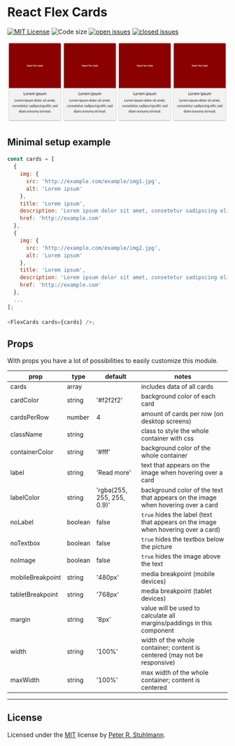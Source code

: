 # React Flex Cards

[![MIT License](https://img.shields.io/github/license/peter-stuhlmann/ReactFlexCards.svg)](https://github.com/peter-stuhlmann/ReactFlexCards/blob/master/LICENSE)
![Code size](https://img.shields.io/github/languages/code-size/peter-stuhlmann/ReactFlexCards.svg)
[![open issues](https://img.shields.io/github/issues/peter-stuhlmann/ReactFlexCards.svg)](https://github.com/peter-stuhlmann/ReactFlexCards/issues?q=is%3Aopen+is%3Aissue)
[![closed issues](https://img.shields.io/github/issues-closed/peter-stuhlmann/ReactFlexCards.svg)](https://github.com/peter-stuhlmann/ReactFlexCards/issues?q=is%3Aissue+is%3Aclosed)

![Demo Screenshot](./demo-screenshot.png)

## Minimal setup example

```javascript
const cards = [
  {
    img: {
      src: 'http://example.com/example/img1.jpg',
      alt: 'Lorem ipsum'
    },
    title: 'Lorem ipsum',
    description: 'Lorem ipsum dolor sit amet, consetetur sadipscing elitr.',
    href: 'http://example.com'
  },
  {
    img: {
      src: 'http://example.com/example/img2.jpg',
      alt: 'Lorem ipsum'
    },
    title: 'Lorem ipsum',
    description: 'Lorem ipsum dolor sit amet, consetetur sadipscing elitr.',
    href: 'http://example.com'
  },
  ...
];

<FlexCards cards={cards} />;
```

## Props

With props you have a lot of possibilities to easily customize this module.

| prop             | type    | default                    | notes                                                                             |
| ---------------- | ------- | -------------------------- | --------------------------------------------------------------------------------- |
| cards            | array   |                            | includes data of all cards                                                        |
| cardColor        | string  | '#f2f2f2'                  | background color of each card                                                     |
| cardsPerRow      | number  | 4                          | amount of cards per row (on desktop screens)                                      |
| className        | string  |                            | class to style the whole container with css                                       |
| containerColor   | string  | '#fff'                     | background color of the whole container                                           |
| label            | string  | 'Read more'                | text that appears on the image when hovering over a card                          |
| labelColor       | string  | 'rgba(255, 255, 255, 0.9)' | background color of the text that appears on the image when hovering over a card  |
| noLabel          | boolean | false                      | `true` hides the label (text that appears on the image when hovering over a card) |
| noTextbox        | boolean | false                      | `true` hides the textbox below the picture                                        |
| noImage          | boolean | false                      | `true` hides the image above the text                                             |
| mobileBreakpoint | string  | '480px'                    | media breakpoint (mobile devices)                                                 |
| tabletBreakpoint | string  | '768px'                    | media breakpoint (tablet devices)                                                 |
| margin           | string  | '8px'                      | value will be used to calculate all margins/paddings in this component            |
| width            | string  | '100%'                     | width of the whole container; content is centered (may not be responsive)         |
| maxWidth         | string  | '100%'                     | max width of the whole container; content is centered                             |

---

## License

Licensed under the [MIT](https://github.com/peter-stuhlmann/ReactFlexCards/blob/master/LICENSE) license by [Peter R. Stuhlmann](https://peter-stuhlmann-webentwicklung.de).
